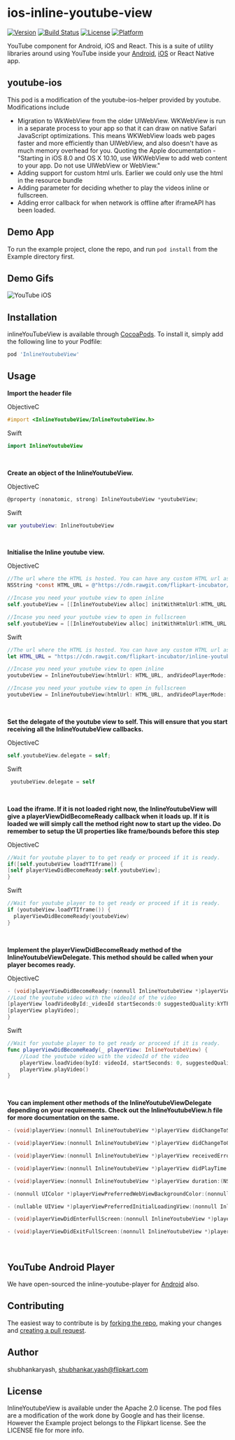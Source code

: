 # ios-inline-youtube-view 

[![Version](https://img.shields.io/cocoapods/v/InlineYoutubeView.svg?style=flat)](http://cocoapods.org/pods/InlineYoutubeView)
[![Build Status](https://travis-ci.org/flipkart-incubator/ios-inline-youtube-view.svg?branch=master)](https://travis-ci.org/flipkart-incubator/ios-inline-youtube-view) 
[![License](https://img.shields.io/cocoapods/l/InlineYoutubeView.svg?style=flat)](http://cocoapods.org/pods/InlineYoutubeView)
[![Platform](https://img.shields.io/cocoapods/p/InlineYoutubeView.svg?style=flat)](http://cocoapods.org/pods/InlineYoutubeView)

YouTube component for Android, iOS and React. This is a suite of utility libraries around using YouTube inside your [Android](https://github.com/flipkart-incubator/inline-youtube-view/), [iOS](https://github.com/flipkart-incubator/ios-inline-youtube-view/) or React Native app.

## youtube-ios

This pod is a modification of the youtube-ios-helper provided by youtube. Modifications include
* Migration to WkWebView from the older UIWebView. WKWebView is run in a separate process to your app so that it can draw on native Safari JavaScript optimizations. This means WKWebView loads web pages faster and more efficiently than UIWebView, and also doesn't have as much memory overhead for you. Quoting the Apple documentation - "Starting in iOS 8.0 and OS X 10.10, use WKWebView to add web content to your app. Do not use UIWebView or WebView."
* Adding support for custom html urls. Earlier we could only use the html in the resource bundle
* Adding parameter for deciding whether to play the videos inline or fullscreen.
* Adding error callback for when network is offline after iframeAPI has been loaded.

## Demo App

To run the example project, clone the repo, and run `pod install` from the Example directory first.

## Demo Gifs

![YouTube iOS](https://github.com/flipkart-incubator/ios-inline-youtube-view/blob/master/Screenshots/InlineYoutube.gif)

## Installation

inlineYouTubeView is available through [CocoaPods](http://cocoapods.org). To install
it, simply add the following line to your Podfile:

```ruby
pod 'InlineYoutubeView'
```

## Usage

**Import the header file**

ObjectiveC
```objective-c
#import <InlineYoutubeView/InlineYoutubeView.h>
```

Swift
```swift
import InlineYoutubeView
```
<br />

**Create an object of the InlineYoutubeView.**

ObjectiveC
```objective-c
@property (nonatomic, strong) InlineYoutubeView *youtubeView;
```

Swift
```swift
var youtubeView: InlineYoutubeView
```
<br />

**Initialise the Inline youtube view.**

ObjectiveC
```objective-c
//The url where the HTML is hosted. You can have any custom HTML url as well. So you can modify the iframe provided, upload the modified HTML file and use the url here
NSString *const HTML_URL = @"https://cdn.rawgit.com/flipkart-incubator/inline-youtube-view/60bae1a1/youtube-android/youtube_iframe_player.html";

//Incase you need your youtube view to open inline
self.youtubeView = [[InlineYoutubeView alloc] initWithHtmlUrl:HTML_URL andVideoPlayerMode:kYTPlayerModeInline];

//Incase you need your youtube view to open in fullscreen
self.youtubeView = [[InlineYoutubeView alloc] initWithHtmlUrl:HTML_URL andVideoPlayerMode:kYTPlayerModeFullScreen];
```

Swift
```swift
//The url where the HTML is hosted. You can have any custom HTML url as well. So you can modify the iframe provided, upload the modified HTML file and use the url here
let HTML_URL = "https://cdn.rawgit.com/flipkart-incubator/inline-youtube-view/60bae1a1/youtube-android/youtube_iframe_player.html"

//Incase you need your youtube view to open inline
youtubeView = InlineYoutubeView(htmlUrl: HTML_URL, andVideoPlayerMode: .inline)

//Incase you need your youtube view to open in fullscreen
youtubeView = InlineYoutubeView(htmlUrl: HTML_URL, andVideoPlayerMode: .fullScreen)
```
<br />

**Set the delegate of the youtube view to self. This will ensure that you start receiving all the InlineYoutubeView callbacks.**

ObjectiveC
```objective-c
self.youtubeView.delegate = self;
```

Swift
```swift
 youtubeView.delegate = self
```

<br />

**Load the iframe. If it is not loaded right now, the InlineYoutubeView will give a playerViewDidBecomeReady callback when it loads up. If it is loaded we will simply call the method right now to start up the video. Do remember to setup the UI properties like frame/bounds before this step**

ObjectiveC
```objective-c
//Wait for youtube player to to get ready or proceed if it is ready.
if([self.youtubeView loadYTIframe]) {
[self playerViewDidBecomeReady:self.youtubeView];
}
```

Swift
```swift
//Wait for youtube player to to get ready or proceed if it is ready.
if (youtubeView.loadYTIframe()) {
  playerViewDidBecomeReady(youtubeView)
}
 ```
 
 <br />

**Implement the playerViewDidBecomeReady method of the InlineYoutubeViewDelegate. This method should be called when your player becomes ready.**

ObjectiveC
```objective-c
- (void)playerViewDidBecomeReady:(nonnull InlineYoutubeView *)playerView {
//Load the youtube video with the videoId of the video
[playerView loadVideoById:_videoId startSeconds:0 suggestedQuality:kYTPlaybackQualityAuto];
[playerView playVideo];
}
```

Swift
```swift
//Wait for youtube player to to get ready or proceed if it is ready.
func playerViewDidBecomeReady(_ playerView: InlineYoutubeView) {
    //Load the youtube video with the videoId of the video
    playerView.loadVideo(byId: videoId, startSeconds: 0, suggestedQuality: YTPlaybackQuality.auto)
    playerView.playVideo()
}
 ```
 
<br /> 

**You can implement other methods of the InlineYoutubeViewDelegate depending on your requirements. Check out the InlineYoutubeView.h file for more documentation on the same.**

```objective-c
- (void)playerView:(nonnull InlineYoutubeView *)playerView didChangeToState:(YTPlayerState)state;

- (void)playerView:(nonnull InlineYoutubeView *)playerView didChangeToQuality:(YTPlaybackQuality)quality;

- (void)playerView:(nonnull InlineYoutubeView *)playerView receivedError:(YTPlayerError)error ;

- (void)playerView:(nonnull InlineYoutubeView *)playerView didPlayTime:(float)playTime ;

- (void)playerView:(nonnull InlineYoutubeView *)playerView duration:(NSTimeInterval)duration ;

- (nonnull UIColor *)playerViewPreferredWebViewBackgroundColor:(nonnull InlineYoutubeView *)playerView;

- (nullable UIView *)playerViewPreferredInitialLoadingView:(nonnull InlineYoutubeView *)playerView;

- (void)playerViewDidEnterFullScreen:(nonnull InlineYoutubeView *)playerView;

- (void)playerViewDidExitFullScreen:(nonnull InlineYoutubeView *)playerView;
```
<br />

## YouTube Android Player

We have open-sourced the inline-youtube-player for [Android](https://github.com/flipkart-incubator/inline-youtube-view) also.

## Contributing

The easiest way to contribute is by [forking the repo](https://help.github.com/articles/fork-a-repo/), making your changes and [creating a pull request](https://help.github.com/articles/creating-a-pull-request/).

## Author

shubhankaryash, shubhankar.yash@flipkart.com

## License

InlineYoutubeView is available under the Apache 2.0 license. The pod files are a modification of the work done by Google and has their license. However the Example project belongs to the Flipkart license.  See the LICENSE file for more info.
